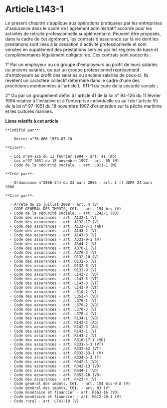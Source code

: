 # Article L143-1

Le présent chapitre s'applique aux opérations pratiquées par les entreprises d'assurance dans le cadre de l'agrément
administratif accordé pour les activités de retraite professionnelle supplémentaire. Peuvent être proposés, dans le cadre de
cet agrément, les contrats d'assurance sur la vie dont les prestations sont liées à la cessation d'activité professionnelle
et sont versées en supplément des prestations servies par les régimes de base et complémentaires légalement obligatoires. Ces
contrats sont souscrits :

1° Par un employeur ou un groupe d'employeurs au profit de leurs salariés ou anciens salariés, ou par un groupe professionnel
représentatif d'employeurs au profit des salariés ou anciens salariés de ceux-ci. Ils revêtent un caractère collectif
déterminé dans le cadre d'une des procédures mentionnées à l'article L. 911-1 du code de la sécurité sociale ;

2° Ou par un groupement défini à l'article 41 de la loi n° 94-126 du 11 février 1994 relative à l'initiative et à
l'entreprise individuelle ou au I de l'article 55 de la loi n° 97-1051 du 18 novembre 1997 d'orientation sur la pêche
maritime et les cultures marines.

**Liens relatifs à cet article**

	**Codifié par**:

	  - Décret n°76-666 1976-07-16

	**Cite**:

	  - Loi n°94-126 du 11 février 1994 - art. 41 (Ab)
	  - Loi n°97-1051 du 18 novembre 1997 - art. 55 (M)
	  - Code de la sécurité sociale. - art. L911-1 (M)

	**Créé par**:

	  - Ordonnance n°2006-344 du 23 mars 2006 - art. 1 () JORF 24 mars 2006

	**Cité par**:

	  - Arrêté du 25 juillet 2008 - art. 4 (V)
	  - CODE GENERAL DES IMPOTS, CGI. - art. 154 bis (V)
	  - Code de la sécurité sociale. - art. L242-1 (VD)
	  - Code des assurances - art. A132-1 (V)
	  - Code des assurances - art. A132-17 (V)
	  - Code des assurances - art. A132-7-1 (Ab)
	  - Code des assurances - art. A143-2 (V)
	  - Code des assurances - art. A143-3 (V)
	  - Code des assurances - art. A331-9-1 (V)
	  - Code des assurances - art. A344-2 (V)
	  - Code des assurances - art. A370-1 (V)
	  - Code des assurances - art. A370-3 (V)
	  - Code des assurances - art. D132-10 (V)
	  - Code des assurances - art. D132-6 (V)
	  - Code des assurances - art. D132-8 (V)
	  - Code des assurances - art. D132-9 (V)
	  - Code des assurances - art. L143-2 (VD)
	  - Code des assurances - art. L143-3 (VT)
	  - Code des assurances - art. L143-8 (VT)
	  - Code des assurances - art. L143-9 (VT)
	  - Code des assurances - art. L310-2 (V)
	  - Code des assurances - art. L352-4 (VD)
	  - Code des assurances - art. L370-1 (V)
	  - Code des assurances - art. L370-2 (VD)
	  - Code des assurances - art. L370-3 (V)
	  - Code des assurances - art. L370-4 (V)
	  - Code des assurances - art. R134-1 (VD)
	  - Code des assurances - art. R142-2 (Ab)
	  - Code des assurances - art. R142-6 (Ab)
	  - Code des assurances - art. R143-1 (V)
	  - Code des assurances - art. R143-2 (V)
	  - Code des assurances - art. R310-17-1 (VD)
	  - Code des assurances - art. R331-5-3 (VT)
	  - Code des assurances - art. R332-62 (VT)
	  - Code des assurances - art. R332-63-1 (V)
	  - Code des assurances - art. R334-5-3 (T)
	  - Code des assurances - art. R342-1 (VD)
	  - Code des assurances - art. R342-13 (VD)
	  - Code des assurances - art. R344-1 (VD)
	  - Code des assurances - art. R352-28 (VD)
	  - Code des assurances - art. R423-4 (V)
	  - Code général des impôts, CGI. - art. 154 bis-0 A (V)
	  - Code général des impôts, CGI. - art. 83 (V)
	  - Code monétaire et financier - art. R561-16 (VD)
	  - Code monétaire et financier - art. R612-20-1 (V)
	  - Code rural - art. L741-10 (V)
